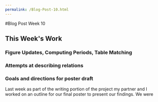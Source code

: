 ```yaml
---
permalink: /Blog-Post-10.html
---
```

#Blog Post Week 10

## This Week's Work

### Figure Updates, Computing Periods, Table Matching

### Attempts at describing relations

### Goals and directions for poster draft

Last week as part of the writing portion of the project my partner and I worked on an outline for our final poster to present our findings. We were

